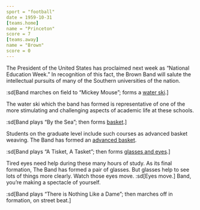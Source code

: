 ```yaml
---
sport = "football"
date = 1959-10-31
[teams.home]
name = "Princeton"
score = 7
[teams.away]
name = "Brown"
score = 0
---
```


The President of the United States has proclaimed next week as “National Education Week.” In recognition of this fact, the Brown Band will salute the intellectual pursuits of many of the Southern universities of the nation.

:sd[Band marches on field to “Mickey Mouse”; forms a <u>water ski</u>.]

The water ski which the band has formed is representative of one of the more stimulating and challenging aspects of academic life at these schools.

:sd[Band plays “By the Sea”; then forms <u>basket</u>.]

Students on the graduate level include such courses as advanced basket weaving. The Band has formed an <u>advanced basket</u>.

:sd[Band plays “A Tisket, A Tasket”; then forms <u>glasses and eyes</u>.]

Tired eyes need help during these many hours of study. As its final formation, The Band has formed a pair of glasses. But glasses help to see lots of things more clearly. Watch those eyes move. :sd[Eyes move.] Band, you’re making a spectacle of yourself.

:sd[Band plays “There is Nothing Like a Dame”; then marches off in formation, on street beat.]
